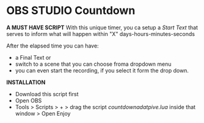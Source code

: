 # OBS STUDIO Countdown

**A MUST HAVE SCRIPT**
With this unique timer, you ca setup a *Start Text* that serves to inform what will happen within  "X" days-hours-minutes-seconds

After the elapsed time you can have:
- a Final Text or
- switch to a scene that you can choose froma dropdown menu
- you can even start the recording, if you select it form the drop down.


**INSTALLATION**
- Download this script first
- Open OBS
- Tools > Scripts > + > drag the script *countdownadatpive.lua* inside that window > Open
Enjoy


